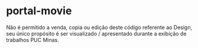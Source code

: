# portal-movie
Não é permitido a venda, copia ou edição deste código referente ao Design, seu único propósito é ser visualizado / apresentado durante a exibição de trabalhos PUC Minas.
